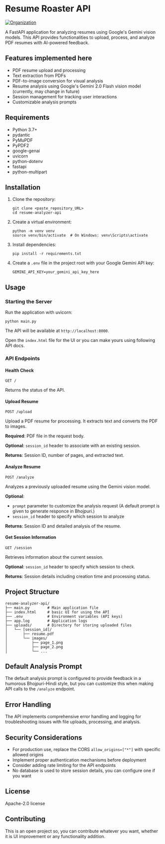 # Resume Roaster API

[![Organization](https://img.shields.io/badge/Organization-LucknowAILabs-blue?style=for-the-badge&logo=github)](https://github.com/LucknowAI)

A FastAPI application for analyzing resumes using Google's Gemini vision models. This API provides functionalities to upload, process, and analyze PDF resumes with AI-powered feedback.

## Features implemented here

- PDF resume upload and processing
- Text extraction from PDFs
- PDF-to-image conversion for visual analysis
- Resume analysis using Google's Gemini 2.0 Flash vision model (currently, may change in future)
- Session management for tracking user interactions
- Customizable analysis prompts

## Requirements

- Python 3.7+
- pydantic
- PyMuPDF
- PyPDF2
- google-genai
- uvicorn
- python-dotenv
- fastapi
- python-multipart


## Installation

1. Clone the repository:
   ```
   git clone <paste_repository_URL>
   cd resume-analyzer-api
   ```

2. Create a virtual environment:
   ```
   python -m venv venv
   source venv/bin/activate  # On Windows: venv\Scripts\activate
   ```

3. Install dependencies:
   ```
   pip install -r requirements.txt
   ```

4. Create a `.env` file in the project root with your Google Gemini API key:
   ```
   GEMINI_API_KEY=your_gemini_api_key_here
   ```

## Usage

### Starting the Server

Run the application with uvicorn:

```
python main.py
```

The API will be available at `http://localhost:8000`.

Open the `index.html` file for the UI or you can make yours using following API docs.

### API Endpoints

#### Health Check
```
GET /
```
Returns the status of the API.

#### Upload Resume
```
POST /upload
```
Upload a PDF resume for processing. It extracts text and converts the PDF to images.

**Required**: PDF file in the request body.

**Optional**: `session_id` header to associate with an existing session.

**Returns**: Session ID, number of pages, and extracted text.

#### Analyze Resume
```
POST /analyze
```
Analyzes a previously uploaded resume using the Gemini vision model.

**Optional**: 
- `prompt` parameter to customize the analysis request (A default prompt is given to generate responce in Bhojpuri.)
- `session_id` header to specify which session to analyze

**Returns**: Session ID and detailed analysis of the resume.

#### Get Session Information
```
GET /session
```
Retrieves information about the current session.

**Optional**: `session_id` header to specify which session to check.

**Returns**: Session details including creation time and processing status.

## Project Structure

```
resume-analyzer-api/
├── main.py        # Main application file
├── index.html     # basic UI for using the API
├── .env           # Environment variables (API keys)
├── app.log        # Application logs
├── uploads/       # Directory for storing uploaded files
│   └── [session_id]/
│       ├── resume.pdf
│       └── images/
│           ├── page_1.png
│           ├── page_2.png
│           └── ...
```

## Default Analysis Prompt

The default analysis prompt is configured to provide feedback in a humorous Bhojpuri-Hindi style, but you can customize this when making API calls to the `/analyze` endpoint.

## Error Handling

The API implements comprehensive error handling and logging for troubleshooting issues with file uploads, processing, and analysis.

## Security Considerations

- For production use, replace the CORS `allow_origins=["*"]` with specific allowed origins
- Implement proper authentication mechanisms before deployment
- Consider adding rate limiting for the API endpoints
- No database is used to store session details, you can configure one if you want

## License

Apache-2.0 license

## Contributing

This is an open project so, you can contribute whatever you want, whether it is UI improvement or any functionality addition.